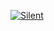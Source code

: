 [![Silent](https://github.com/user-attachments/assets/ba212685-f4a5-433d-9267-0de43853b180)](https://github.com/JudaNanaa/Silent.git)
